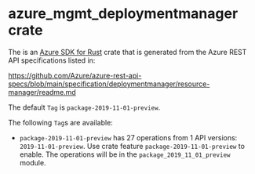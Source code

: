# azure_mgmt_deploymentmanager crate

The is an [Azure SDK for Rust](https://github.com/Azure/azure-sdk-for-rust) crate that is generated from the Azure REST API specifications listed in:

https://github.com/Azure/azure-rest-api-specs/blob/main/specification/deploymentmanager/resource-manager/readme.md

The default `Tag` is `package-2019-11-01-preview`.

The following `Tag`s are available:

- `package-2019-11-01-preview` has 27 operations from 1 API versions: `2019-11-01-preview`. Use crate feature `package-2019-11-01-preview` to enable. The operations will be in the `package_2019_11_01_preview` module.